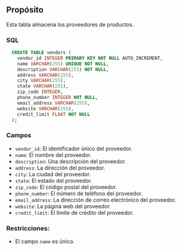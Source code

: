 ## Propósito

Esta tabla almacena los proveedores de productos.

### SQL

```sql
  CREATE TABLE vendors (
    vendor_id INTEGER PRIMARY KEY NOT NULL AUTO_INCREMENT,
    name VARCHAR(255) UNIQUE NOT NULL,
    description VARCHAR(255) NOT NULL,
    address VARCHAR(255),
    city VARCHAR(255),
    state VARCHAR(255),
    zip_code INTEGER,
    phone_number INTEGER NOT NULL,
    email_address VARCHAR(255),
    website VARCHAR(255),
    credit_limit FLOAT NOT NULL
  );
```

### Campos

* `vendor_id`: El identificador único del proveedor.
* `name`: El nombre del proveedor.
* `description`: Una descripción del proveedor.
* `address`: La dirección del proveedor.
* `city`: La ciudad del proveedor.
* `state`: El estado del proveedor.
* `zip_code`: El código postal del proveedor.
* `phone_number`: El número de teléfono del proveedor.
* `email_address`: La dirección de correo electrónico del proveedor.
* `website`: La página web del proveedor.
* `credit_limit`: El límite de crédito del proveedor.

### Restricciones:

* El campo `name` es único.
